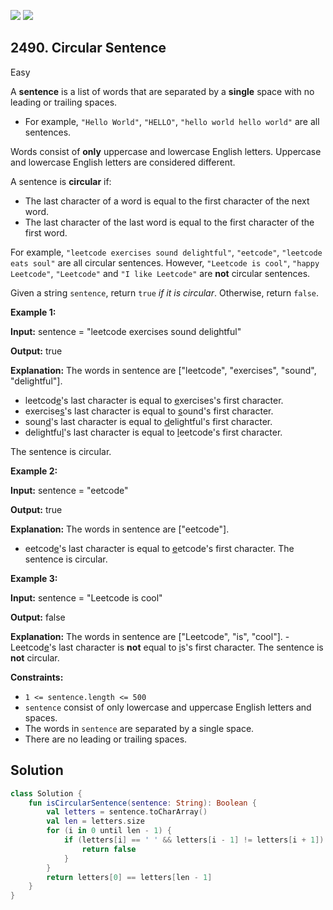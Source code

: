 [![](https://img.shields.io/github/stars/javadev/LeetCode-in-Kotlin?label=Stars&style=flat-square)](https://github.com/javadev/LeetCode-in-Kotlin)
[![](https://img.shields.io/github/forks/javadev/LeetCode-in-Kotlin?label=Fork%20me%20on%20GitHub%20&style=flat-square)](https://github.com/javadev/LeetCode-in-Kotlin/fork)

## 2490\. Circular Sentence

Easy

A **sentence** is a list of words that are separated by a **single** space with no leading or trailing spaces.

*   For example, `"Hello World"`, `"HELLO"`, `"hello world hello world"` are all sentences.

Words consist of **only** uppercase and lowercase English letters. Uppercase and lowercase English letters are considered different.

A sentence is **circular** if:

*   The last character of a word is equal to the first character of the next word.
*   The last character of the last word is equal to the first character of the first word.

For example, `"leetcode exercises sound delightful"`, `"eetcode"`, `"leetcode eats soul"` are all circular sentences. However, `"Leetcode is cool"`, `"happy Leetcode"`, `"Leetcode"` and `"I like Leetcode"` are **not** circular sentences.

Given a string `sentence`, return `true` _if it is circular_. Otherwise, return `false`.

**Example 1:**

**Input:** sentence = "leetcode exercises sound delightful"

**Output:** true

**Explanation:** The words in sentence are ["leetcode", "exercises", "sound", "delightful"].
- leetcod<ins>e</ins>'s last character is equal to <ins>e</ins>xercises's first character. 
- exercise<ins>s</ins>'s last character is equal to <ins>s</ins>ound's first character. 
- soun<ins>d</ins>'s last character is equal to <ins>d</ins>elightful's first character. 
- delightfu<ins>l</ins>'s last character is equal to <ins>l</ins>eetcode's first character. 

The sentence is circular.

**Example 2:**

**Input:** sentence = "eetcode"

**Output:** true

**Explanation:** The words in sentence are ["eetcode"].
- eetcod<ins>e</ins>'s last character is equal to <ins>e</ins>etcode's first character. The sentence is circular.

**Example 3:**

**Input:** sentence = "Leetcode is cool"

**Output:** false

**Explanation:** The words in sentence are ["Leetcode", "is", "cool"]. - Leetcod<ins>e</ins>'s last character is **not** equal to <ins>i</ins>s's first character. The sentence is **not** circular.

**Constraints:**

*   `1 <= sentence.length <= 500`
*   `sentence` consist of only lowercase and uppercase English letters and spaces.
*   The words in `sentence` are separated by a single space.
*   There are no leading or trailing spaces.

## Solution

```kotlin
class Solution {
    fun isCircularSentence(sentence: String): Boolean {
        val letters = sentence.toCharArray()
        val len = letters.size
        for (i in 0 until len - 1) {
            if (letters[i] == ' ' && letters[i - 1] != letters[i + 1]) {
                return false
            }
        }
        return letters[0] == letters[len - 1]
    }
}
```